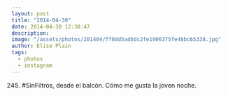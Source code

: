 ```yaml
---
layout: post
title: "2014-04-30"
date: 2014-04-30 12:38:47
description: 
image: "/assets/photos/201404/ff88d5ad6dc2fe1906375fe48bc65338.jpg"
author: Elise Plain
tags: 
  - photos
  - instagram
---
```


245. #SinFiltros, desde el balcón. Cómo me gusta la joven noche.
<p></p>
